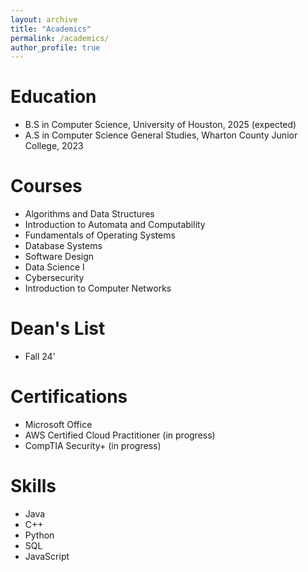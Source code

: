 ```yaml
---
layout: archive
title: "Academics"
permalink: /academics/
author_profile: true
---
```


Education
=========
* B.S in Computer Science, University of Houston, 2025 (expected)
* A.S in Computer Science General Studies, Wharton County Junior College, 2023

Courses 
=======
* Algorithms and Data Structures
* Introduction to Automata and Computability
* Fundamentals of Operating Systems
* Database Systems
* Software Design
* Data Science I
* Cybersecurity
* Introduction to Computer Networks

Dean's List
===========
* Fall 24'

Certifications
==============
* Microsoft Office
* AWS Certified Cloud Practitioner (in progress)
* CompTIA Security+ (in progress)

Skills
======
* Java
* C++
* Python
* SQL
* JavaScript
